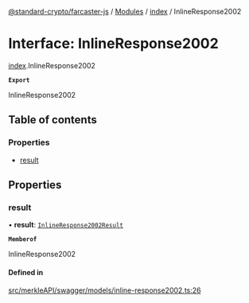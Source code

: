 [@standard-crypto/farcaster-js](../README.md) / [Modules](../modules.md) / [index](../modules/index.md) / InlineResponse2002

# Interface: InlineResponse2002

[index](../modules/index.md).InlineResponse2002

**`Export`**

InlineResponse2002

## Table of contents

### Properties

- [result](index.InlineResponse2002.md#result)

## Properties

### result

• **result**: [`InlineResponse2002Result`](index.InlineResponse2002Result.md)

**`Memberof`**

InlineResponse2002

#### Defined in

[src/merkleAPI/swagger/models/inline-response2002.ts:26](https://github.com/standard-crypto/farcaster-js/blob/main/src/merkleAPI/swagger/models/inline-response2002.ts#L26)
